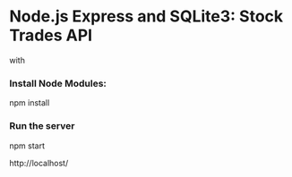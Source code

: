 # Node.js Express and SQLite3:  Stock Trades API
 with 

### Install Node Modules:

npm install

### Run the server

npm start

http://localhost/

